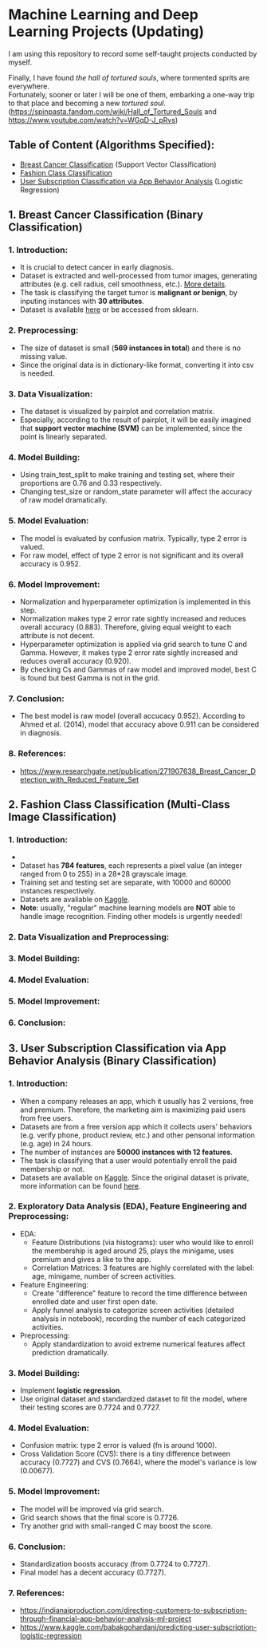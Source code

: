 # Machine Learning and Deep Learning Projects (Updating)

I am using this repository to record some self-taught projects conducted by myself. 

Finally, I have found *the hall of tortured souls*, where tormented sprits are everywhere.\
Fortunately, sooner or later I will be one of them, embarking a one-way trip to that place and becoming a new *tortured soul*.\
(https://spinpasta.fandom.com/wiki/Hall_of_Tortured_Souls and https://www.youtube.com/watch?v=WGqD-J_pRvs)

## Table of Content (Algorithms Specified):
- [Breast Cancer Classification](#1-breast-cancer-classification-binary-classification) (Support Vector Classification)
- [Fashion Class Classification](#2-fashion-class-classification-multi-class-image-classification)
- [User Subscription Classification via App Behavior Analysis](#3-user-subscription-classification-via-app-behavior-analysis-binary-classification) (Logistic Regression)


## 1. Breast Cancer Classification (Binary Classification)

### 1. Introduction:
  - It is crucial to detect cancer in early diagnosis. 
  - Dataset is extracted and well-processed from tumor images, generating attributes (e.g. cell radius, cell smoothness, etc.). [More details](https://github.com/Jacob-Ji-1453/Machine-Learning-and-Deep-Learning-Projects/blob/main/1.%20Breast%20Cancer%20Classification/wdbc.names).
  - The task is classifying the target tumor is **malignant or benign**, by inputing instances with **30 attributes**.
  - Dataset is available [here](https://archive.ics.uci.edu/ml/datasets/breast+cancer+wisconsin+(diagnostic)) or be accessed from sklearn. 

### 2. Preprocessing:
  - The size of dataset is small (**569 instances in total**) and there is no missing value. 
  - Since the original data is in dictionary-like format, converting it into csv is needed.
  
### 3. Data Visualization:
  - The dataset is visualized by pairplot and correlation matrix.
  - Especially, according to the result of pairplot, it will be easily imagined that **support vector machine (SVM)** can be implemented, since the point is linearly separated.

### 4. Model Building:
  - Using train_test_split to make training and testing set, where their proportions are 0.76 and 0.33 respectively.
  - Changing test_size or random_state parameter will affect the accuracy of raw model dramatically.

### 5. Model Evaluation:
  - The model is evaluated by confusion matrix. Typically, type 2 error is valued.
  - For raw model, effect of type 2 error is not significant and its overall accuracy is 0.952.

### 6. Model Improvement:
  - Normalization and hyperparameter optimization is implemented in this step.
  - Normalization makes type 2 error rate sightly increased and reduces overall accuracy (0.883). Therefore, giving equal weight to each attribute is not decent.
  - Hyperparameter optimization is applied via grid search to tune C and Gamma. However, it makes type 2 error rate sightly increased and reduces overall accuracy (0.920). 
  - By checking Cs and Gammas of raw model and improved model, best C is found but best Gamma is not in the grid.

### 7. Conclusion:
  - The best model is raw model (overall accucacy 0.952). According to Ahmed et al. (2014), model that accuracy above 0.911 can be considered in diagnosis. 
 
### 8. References:
  - https://www.researchgate.net/publication/271907638_Breast_Cancer_Detection_with_Reduced_Feature_Set

## 2. Fashion Class Classification (Multi-Class Image Classification)

### 1. Introduction:
  - 
  - Dataset has **784 features**, each represents a pixel value (an integer ranged from 0 to 255) in a 28*28 grayscale image.
  - Training set and testing set are separate, with 10000 and 60000 instances respectively.
  - Datasets are avaliable on [Kaggle](https://www.kaggle.com/zalando-research/fashionmnist).
  - **Note**: usually, "regular" machine learning models are **NOT** able to handle image recognition. Finding other models is urgently needed! 

### 2. Data Visualization and Preprocessing:

### 3. Model Building:

### 4. Model Evaluation:

### 5. Model Improvement:

### 6. Conclusion:

## 3. User Subscription Classification via App Behavior Analysis (Binary Classification)

### 1. Introduction:
  - When a company releases an app, which it usually has 2 versions, free and premium. Therefore, the marketing aim is maximizing paid users from free users.
  - Datasets are from a free version app which it collects users' behaviors (e.g. verify phone, product review, etc.) and other pensonal information (e.g. age) in 24 hours. 
  - The number of instances are **50000 instances with 12 features**.
  - The task is classifying that a user would potentially enroll the paid membership or not.
  - Datasets are avaliable on [Kaggle](https://www.kaggle.com/abhishek2602/appdata10). Since the original dataset is private, more information can be found [here](https://indianaiproduction.com/directing-customers-to-subscription-through-financial-app-behavior-analysis-ml-project).

### 2. Exploratory Data Analysis (EDA), Feature Engineering and Preprocessing:
  - EDA:
    - Feature Distributions (via histograms): user who would like to enroll the membership is aged around 25, plays the minigame, uses premium and gives a like to the app. 
    - Correlation Matrices: 3 features are highly correlated with the label: age, minigame, number of screen activities.
  - Feature Engineering:
    - Create "difference" feature to record the time difference between enrolled date and user first open date.
    - Apply funnel analysis to categorize screen activities (detailed analysis in notebook), recording the number of each categorized activities.
  - Preprocessing:
    - Apply standardization to avoid extreme numerical features affect prediction dramatically.

### 3. Model Building:
  - Implement **logistic regression**.
  - Use original dataset and standardized dataset to fit the model, where their testing scores are 0.7724 and 0.7727.
  
### 4. Model Evaluation:
  - Confusion matrix: type 2 error is valued (fn is around 1000).
  - Cross Validation Score (CVS): there is a tiny difference between accuracy (0.7727) and CVS (0.7664), where the model's variance is low (0.00677).

### 5. Model Improvement:
  - The model will be improved via grid search.
  - Grid search shows that the final score is 0.7726.
  - Try another grid with small-ranged C may boost the score.

### 6. Conclusion:
  - Standardization boosts accuracy (from 0.7724 to 0.7727).
  - Final model has a decent accuracy (0.7727). 

### 7. References:
  - https://indianaiproduction.com/directing-customers-to-subscription-through-financial-app-behavior-analysis-ml-project
  - https://www.kaggle.com/babakgohardani/predicting-user-subscription-logistic-regression
